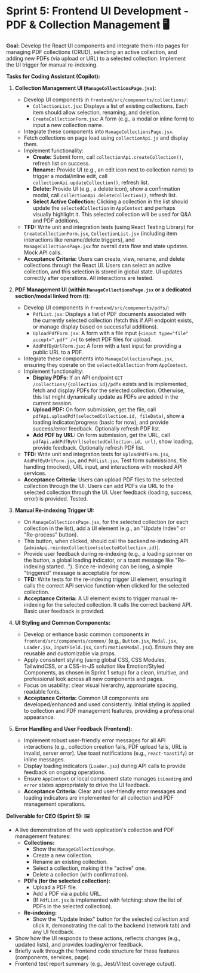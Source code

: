 # Sprint 5: Frontend UI Development - PDF & Collection Management 🖥️

**Goal:** Develop the React UI components and integrate them into pages for managing PDF collections (CRUD), selecting an active collection, and adding new PDFs (via upload or URL) to a selected collection. Implement the UI trigger for manual re-indexing.

**Tasks for Coding Assistant (Copilot):**

1.  **Collection Management UI (`ManageCollectionsPage.jsx`):**
    * Develop UI components in `frontend/src/components/collections/`:
        * `CollectionList.jsx`: Displays a list of existing collections. Each item should allow selection, renaming, and deletion.
        * `CreateCollectionForm.jsx`: A form (e.g., a modal or inline form) to input a new collection name.
    * Integrate these components into `ManageCollectionsPage.jsx`.
    * Fetch collections on page load using `collectionApi.js` and display them.
    * Implement functionality:
        * **Create:** Submit form, call `collectionApi.createCollection()`, refresh list on success.
        * **Rename:** Provide UI (e.g., an edit icon next to collection name) to trigger a modal/inline edit, call `collectionApi.updateCollection()`, refresh list.
        * **Delete:** Provide UI (e.g., a delete icon), show a confirmation modal, call `collectionApi.deleteCollection()`, refresh list.
        * **Select Active Collection:** Clicking a collection in the list should update the `selectedCollection` in `AppContext` and perhaps visually highlight it. This selected collection will be used for Q&A and PDF additions.
    * **TFD:** Write unit and integration tests (using React Testing Library) for `CreateCollectionForm.jsx`, `CollectionList.jsx` (including item interactions like rename/delete triggers), and `ManageCollectionsPage.jsx` for overall data flow and state updates. Mock API calls.
    * **Acceptance Criteria:** Users can create, view, rename, and delete collections through the React UI. Users can select an active collection, and this selection is stored in global state. UI updates correctly after operations. All interactions are tested.

2.  **PDF Management UI (within `ManageCollectionsPage.jsx` or a dedicated section/modal linked from it):**
    * Develop UI components in `frontend/src/components/pdfs/`:
        * `PdfList.jsx`: Displays a list of PDF documents associated with the currently selected collection (fetch this if API endpoint exists, or manage display based on successful additions).
        * `UploadPdfForm.jsx`: A form with a file input (`<input type="file" accept=".pdf" />`) to select PDF files for upload.
        * `AddPdfByUrlForm.jsx`: A form with a text input for providing a public URL to a PDF.
    * Integrate these components into `ManageCollectionsPage.jsx`, ensuring they operate on the `selectedCollection` from `AppContext`.
    * Implement functionality:
        * **Display PDFs:** If an API endpoint `GET /collections/{collection_id}/pdfs` exists and is implemented, fetch and display PDFs for the selected collection. Otherwise, this list might dynamically update as PDFs are added in the current session.
        * **Upload PDF:** On form submission, get the file, call `pdfApi.uploadPdf(selectedCollection.id, fileData)`, show a loading indicator/progress (basic for now), and provide success/error feedback. Optionally refresh PDF list.
        * **Add PDF by URL:** On form submission, get the URL, call `pdfApi.addPdfByUrl(selectedCollection.id, url)`, show loading, provide feedback. Optionally refresh PDF list.
    * **TFD:** Write unit and integration tests for `UploadPdfForm.jsx`, `AddPdfByUrlForm.jsx`, and `PdfList.jsx`. Test form submissions, file handling (mocked), URL input, and interactions with mocked API services.
    * **Acceptance Criteria:** Users can upload PDF files to the selected collection through the UI. Users can add PDFs via URL to the selected collection through the UI. User feedback (loading, success, error) is provided. Tested.

3.  **Manual Re-indexing Trigger UI:**
    * On `ManageCollectionsPage.jsx`, for the selected collection (or each collection in the list), add a UI element (e.g., an "Update Index" or "Re-process" button).
    * This button, when clicked, should call the backend re-indexing API (`adminApi.reindexCollection(selectedCollection.id)`).
    * Provide user feedback during re-indexing (e.g., a loading spinner on the button, a global loading indicator, or a toast message like "Re-indexing started..."). Since re-indexing can be long, a simple "triggered" message is acceptable for now.
    * **TFD:** Write tests for the re-indexing trigger UI element, ensuring it calls the correct API service function when clicked for the selected collection.
    * **Acceptance Criteria:** A UI element exists to trigger manual re-indexing for the selected collection. It calls the correct backend API. Basic user feedback is provided.

4.  **UI Styling and Common Components:**
    * Develop or enhance basic common components in `frontend/src/components/common/` (e.g., `Button.jsx`, `Modal.jsx`, `Loader.jsx`, `InputField.jsx`, `ConfirmationModal.jsx`). Ensure they are reusable and customizable via props.
    * Apply consistent styling (using global CSS, CSS Modules, TailwindCSS, or a CSS-in-JS solution like Emotion/Styled Components, as chosen in Sprint 1 setup) for a clean, intuitive, and professional look across all new components and pages.
    * Focus on usability: clear visual hierarchy, appropriate spacing, readable fonts.
    * **Acceptance Criteria:** Common UI components are developed/enhanced and used consistently. Initial styling is applied to collection and PDF management features, providing a professional appearance.

5.  **Error Handling and User Feedback (Frontend):**
    * Implement robust user-friendly error messages for all API interactions (e.g., collection creation fails, PDF upload fails, URL is invalid, server error). Use toast notifications (e.g., `react-toastify`) or inline messages.
    * Display loading indicators (`Loader.jsx`) during API calls to provide feedback on ongoing operations.
    * Ensure `AppContext` or local component state manages `isLoading` and `error` states appropriately to drive the UI feedback.
    * **Acceptance Criteria:** Clear and user-friendly error messages and loading indicators are implemented for all collection and PDF management operations.

**Deliverable for CEO (Sprint 5):** 🖼️

* A live demonstration of the web application's collection and PDF management features:
    * **Collections:**
        * Show the `ManageCollectionsPage`.
        * Create a new collection.
        * Rename an existing collection.
        * Select a collection, making it the "active" one.
        * Delete a collection (with confirmation).
    * **PDFs (for the selected collection):**
        * Upload a PDF file.
        * Add a PDF via a public URL.
        * (If `PdfList.jsx` is implemented with fetching: show the list of PDFs in the selected collection).
    * **Re-indexing:**
        * Show the "Update Index" button for the selected collection and click it, demonstrating the call to the backend (network tab) and any UI feedback.
* Show how the UI responds to these actions, reflects changes (e.g., updated lists), and provides loading/error feedback.
* Briefly walk through the frontend code structure for these features (components, services, page).
* Frontend test report summary (e.g., Jest/Vitest coverage output).